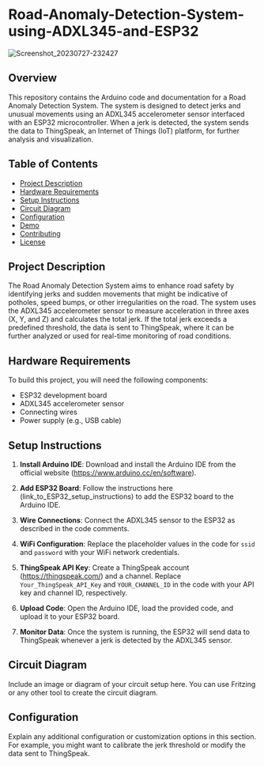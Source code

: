 # Road-Anomaly-Detection-System-using-ADXL345-and-ESP32
![Screenshot_20230727-232427](https://github.com/AyanNaska/Road-Anomaly-Detection-System-using-ADXL345-and-ESP32/assets/113054786/ad54709e-b98a-4343-a6aa-540c2076d782)

## Overview

This repository contains the Arduino code and documentation for a Road Anomaly Detection System. The system is designed to detect jerks and unusual movements using an ADXL345 accelerometer sensor interfaced with an ESP32 microcontroller. When a jerk is detected, the system sends the data to ThingSpeak, an Internet of Things (IoT) platform, for further analysis and visualization.

## Table of Contents

- [Project Description](#project-description)
- [Hardware Requirements](#hardware-requirements)
- [Setup Instructions](#setup-instructions)
- [Circuit Diagram](#circuit-diagram)
- [Configuration](#configuration)
- [Demo](#demo)
- [Contributing](#contributing)
- [License](#license)

## Project Description

The Road Anomaly Detection System aims to enhance road safety by identifying jerks and sudden movements that might be indicative of potholes, speed bumps, or other irregularities on the road. The system uses the ADXL345 accelerometer sensor to measure acceleration in three axes (X, Y, and Z) and calculates the total jerk. If the total jerk exceeds a predefined threshold, the data is sent to ThingSpeak, where it can be further analyzed or used for real-time monitoring of road conditions.

## Hardware Requirements

To build this project, you will need the following components:

- ESP32 development board
- ADXL345 accelerometer sensor
- Connecting wires
- Power supply (e.g., USB cable)

## Setup Instructions

1. **Install Arduino IDE**: Download and install the Arduino IDE from the official website (https://www.arduino.cc/en/software).

2. **Add ESP32 Board**: Follow the instructions here (link_to_ESP32_setup_instructions) to add the ESP32 board to the Arduino IDE.

3. **Wire Connections**: Connect the ADXL345 sensor to the ESP32 as described in the code comments.

4. **WiFi Configuration**: Replace the placeholder values in the code for `ssid` and `password` with your WiFi network credentials.

5. **ThingSpeak API Key**: Create a ThingSpeak account (https://thingspeak.com/) and a channel. Replace `Your_ThingSpeak_API_Key` and `YOUR_CHANNEL_ID` in the code with your API key and channel ID, respectively.

6. **Upload Code**: Open the Arduino IDE, load the provided code, and upload it to your ESP32 board.

7. **Monitor Data**: Once the system is running, the ESP32 will send data to ThingSpeak whenever a jerk is detected by the ADXL345 sensor.

## Circuit Diagram

Include an image or diagram of your circuit setup here. You can use Fritzing or any other tool to create the circuit diagram.

## Configuration

Explain any additional configuration or customization options in this section. For example, you might want to calibrate the jerk threshold or modify the data sent to ThingSpeak.


